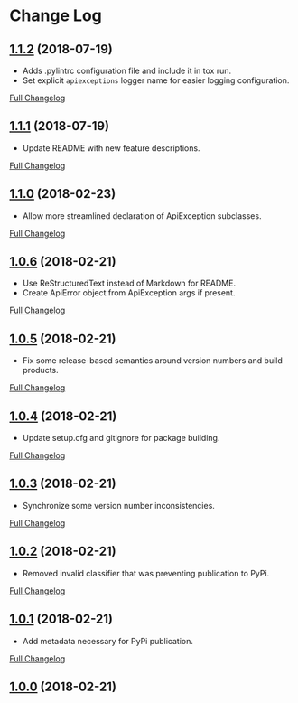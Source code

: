 # Change Log

## [1.1.2](https://github.com/jperras/Flask-ApiExceptions/tree/1.1.2) (2018-07-19)

* Adds .pylintrc configuration file and include it in tox run.
* Set explicit `apiexceptions` logger name for easier logging configuration.

[Full Changelog](https://github.com/jperras/Flask-ApiExceptions/compare/1.1.1...1.1.2)

## [1.1.1](https://github.com/jperras/Flask-ApiExceptions/tree/1.1.1) (2018-07-19)

* Update README with new feature descriptions.

[Full Changelog](https://github.com/jperras/Flask-ApiExceptions/compare/1.1.0...1.1.1)

## [1.1.0](https://github.com/jperras/Flask-ApiExceptions/tree/1.1.0) (2018-02-23)

* Allow more streamlined declaration of ApiException subclasses. 

[Full Changelog](https://github.com/jperras/Flask-ApiExceptions/compare/1.0.6...1.1.0)

## [1.0.6](https://github.com/jperras/Flask-ApiExceptions/tree/1.0.6) (2018-02-21)

* Use ReStructuredText instead of Markdown for README.
* Create ApiError object from ApiException args if present.

[Full Changelog](https://github.com/jperras/Flask-ApiExceptions/compare/1.0.5...1.0.6)

## [1.0.5](https://github.com/jperras/Flask-ApiExceptions/tree/1.0.5) (2018-02-21)

* Fix some release-based semantics around version numbers and build products.

[Full Changelog](https://github.com/jperras/Flask-ApiExceptions/compare/1.0.4...1.0.5)

## [1.0.4](https://github.com/jperras/Flask-ApiExceptions/tree/1.0.4) (2018-02-21)

*  Update setup.cfg and gitignore for package building.

[Full Changelog](https://github.com/jperras/Flask-ApiExceptions/compare/1.0.3...1.0.4)

## [1.0.3](https://github.com/jperras/Flask-ApiExceptions/tree/1.0.3) (2018-02-21)

* Synchronize some version number inconsistencies.

[Full Changelog](https://github.com/jperras/Flask-ApiExceptions/compare/1.0.2...1.0.3)

## [1.0.2](https://github.com/jperras/Flask-ApiExceptions/tree/1.0.2) (2018-02-21)

* Removed invalid classifier that was preventing publication to PyPi.

[Full Changelog](https://github.com/jperras/Flask-ApiExceptions/compare/1.0.1...1.0.2)

## [1.0.1](https://github.com/jperras/Flask-ApiExceptions/tree/1.0.1) (2018-02-21)

* Add metadata necessary for PyPi publication.

[Full Changelog](https://github.com/jperras/Flask-ApiExceptions/compare/1.0.0...1.0.1)

## [1.0.0](https://github.com/jperras/Flask-ApiExceptions/tree/1.0.0) (2018-02-21)

